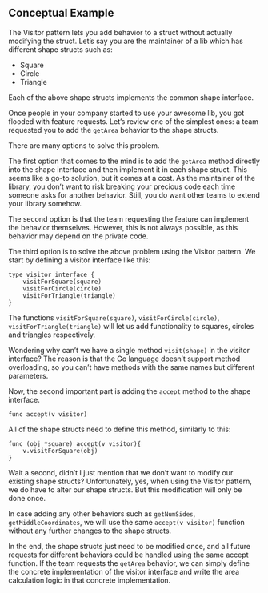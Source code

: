 ## Conceptual Example

The Visitor pattern lets you add behavior to a struct without actually modifying the struct. Let’s say you are the maintainer of a lib which has different shape structs such as:

- Square
- Circle
- Triangle

Each of the above shape structs implements the common shape interface.

Once people in your company started to use your awesome lib, you got flooded with feature requests. Let’s review one of the simplest ones: a team requested you to add the `getArea` behavior to the shape structs.

There are many options to solve this problem.

The first option that comes to the mind is to add the `getArea` method directly into the shape interface and then implement it in each shape struct. This seems like a go-to solution, but it comes at a cost. As the maintainer of the library, you don’t want to risk breaking your precious code each time someone asks for another behavior. Still, you do want other teams to extend your library somehow.

The second option is that the team requesting the feature can implement the behavior themselves. However, this is not always possible, as this behavior may depend on the private code.

The third option is to solve the above problem using the Visitor pattern. We start by defining a visitor interface like this:

```
type visitor interface {
    visitForSquare(square)
    visitForCircle(circle)
    visitForTriangle(triangle)
}
```

The functions `visitForSquare(square)`, `visitForCircle(circle)`, `visitForTriangle(triangle)` will let us add functionality to squares, circles and triangles respectively.

Wondering why can’t we have a single method `visit(shape)` in the visitor interface? The reason is that the Go language doesn’t support method overloading, so you can’t have methods with the same names but different parameters.

Now, the second important part is adding the `accept` method to the shape interface.

```
func accept(v visitor)
```

All of the shape structs need to define this method, similarly to this:

```
func (obj *square) accept(v visitor){
    v.visitForSquare(obj)
}
```

Wait a second, didn’t I just mention that we don’t want to modify our existing shape structs? Unfortunately, yes, when using the Visitor pattern, we do have to alter our shape structs. But this modification will only be done once.

In case adding any other behaviors such as `getNumSides`, `getMiddleCoordinates`, we will use the same `accept(v visitor)` function without any further changes to the shape structs.

In the end, the shape structs just need to be modified once, and all future requests for different behaviors could be handled using the same accept function. If the team requests the `getArea` behavior, we can simply define the concrete implementation of the visitor interface and write the area calculation logic in that concrete implementation.

